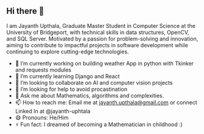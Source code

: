 ## Hi there 👋

I am Jayanth Upthala, Graduate Master Student in Computer Science at the University of Bridgeport, with technical skills in data structures, OpenCV, and SQL Server. Motivated by a passion for problem-solving and innovation, aiming to contribute to impactful projects in software development while continuing to explore cutting-edge technologies.

- 🔭 I’m currently working on building weather App in python with Tkinker and requests modules
- 🌱 I’m currently learning Django and React
- 👯 I’m looking to collaborate on AI and computer vision projects 
- 🤔 I’m looking for help to avoid procastination
- 💬 Ask me about Mathematics, algorithms and complexities.
- 📫 How to reach me: Email me at jayanth.upthala@gmail.com or connect Linked In at @jayanth-uphtala
- 😄 Pronouns: He/Him
- ⚡ Fun fact: I dreamed of becoming a Mathematician in childhood :)
